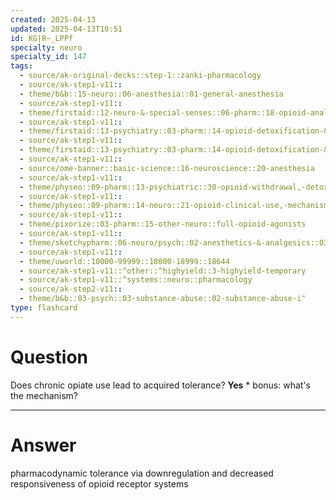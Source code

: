 ```yaml
---
created: 2025-04-13
updated: 2025-04-13T10:51
id: KG|R~_LPPf
specialty: neuro
specialty_id: 147
tags:
  - source/ak-original-decks::step-1::zanki-pharmacology
  - source/ak-step1-v11::
  - theme/b&b::15-neuro::06-anesthesia::01-general-anesthesia
  - source/ak-step1-v11::
  - theme/firstaid::12-neuro-&-special-senses::06-pharm::18-opioid-analgesics
  - source/ak-step1-v11::
  - theme/firstaid::13-psychiatry::03-pharm::14-opioid-detoxification-&-relapse-prevention
  - source/ak-step1-v11::
  - theme/firstaid::13-psychiatry::03-pharm::14-opioid-detoxification-&-relapse-prevention::*basics
  - source/ak-step1-v11::
  - source/ome-banner::basic-science::16-neuroscience::20-anesthesia
  - source/ak-step1-v11::
  - theme/physeo::09-pharm::13-psychiatric::30-opioid-withdrawal,-detoxification-and-relapse-prevention
  - source/ak-step1-v11::
  - theme/physeo::09-pharm::14-neuro::21-opioid-clinical-use,-mechanism-and-overdose
  - source/ak-step1-v11::
  - theme/pixorize::03-pharm::15-other-neuro::full-opioid-agonists
  - source/ak-step1-v11::
  - theme/sketchypharm::06-neuro/psych::02-anesthetics-&-analgesics::03-opiates,-naloxone,-naltrexone
  - source/ak-step1-v11::
  - theme/uworld::10000-99999::18000-18999::18644
  - source/ak-step1-v11::^other::^highyield::3-highyield-temporary
  - source/ak-step1-v11::^systems::neuro::pharmacology
  - source/ak-step2-v11::
  - theme/b&b::03-psych::03-substance-abuse::02-substance-abuse-i"
type: flashcard
---
```


# Question
Does chronic opiate use lead to acquired tolerance?    **Yes**   * bonus: what's the mechanism?

---

# Answer
pharmacodynamic tolerance via downregulation and decreased responsiveness of opioid receptor systems
